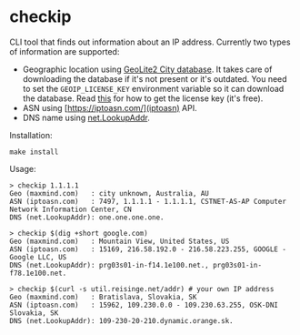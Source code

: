 # checkip

CLI tool that finds out information about an IP address. Currently two types of information are supported:

* Geographic location using [GeoLite2 City database](https://dev.maxmind.com/geoip/geoip2/geolite2/). It takes care of downloading the database if it's not present or it's outdated. You need to set the `GEOIP_LICENSE_KEY` environment variable so it can download the database. Read [this](https://dev.maxmind.com/geoip/geoip2/geolite2/#Download_Access) for how to get the license key (it's free).
* ASN using [https://iptoasn.com/](iptoasn) API.
* DNS name using [net.LookupAddr](https://golang.org/pkg/net/#LookupAddr).

Installation:

```
make install
```

Usage:

```
> checkip 1.1.1.1
Geo (maxmind.com)   : city unknown, Australia, AU
ASN (iptoasn.com)   : 7497, 1.1.1.1 - 1.1.1.1, CSTNET-AS-AP Computer Network Information Center, CN
DNS (net.LookupAddr): one.one.one.one.

> checkip $(dig +short google.com)
Geo (maxmind.com)   : Mountain View, United States, US
ASN (iptoasn.com)   : 15169, 216.58.192.0 - 216.58.223.255, GOOGLE - Google LLC, US
DNS (net.LookupAddr): prg03s01-in-f14.1e100.net., prg03s01-in-f78.1e100.net.

> checkip $(curl -s util.reisinge.net/addr) # your own IP address
Geo (maxmind.com)   : Bratislava, Slovakia, SK
ASN (iptoasn.com)   : 15962, 109.230.0.0 - 109.230.63.255, OSK-DNI Slovakia, SK
DNS (net.LookupAddr): 109-230-20-210.dynamic.orange.sk.
```
